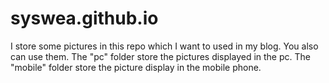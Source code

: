 # syswea.github.io
I store some pictures in this repo which I want to used in my blog.
You also can use them.
The "pc" folder store the pictures displayed in the pc.
The "mobile" folder store the picture display in the mobile phone.

